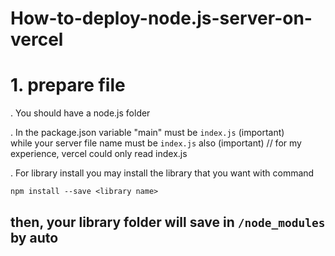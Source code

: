 # How-to-deploy-node.js-server-on-vercel

# 1. prepare file

. You should have a node.js folder

. In the package.json 
variable "main" must be ```` index.js ```` (important)  
while your server file name must be ```` index.js ```` also (important)
// for my experience, vercel could only read index.js

. For library install
you may install the library that you want with command
````
npm install --save <library name>
````
then, your library folder will save in ```` /node_modules ```` by auto
-
